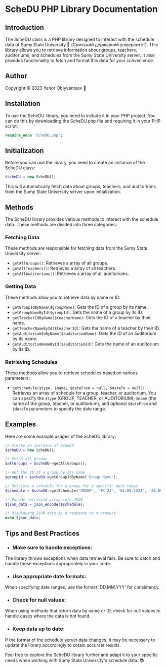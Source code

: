 # ScheDU PHP Library Documentation
## Introduction
The ScheDU class is a PHP library designed to interact with the schedule data of Sumy State University 🏫 (Сумський державний університет). This library allows you to retrieve information about groups, teachers, auditoriums, and schedules from the Sumy State University server. It also provides functionality to fetch and format this data for your convenience.

## Author
Copyright © 2023 Yehor Oblyvantsov 📅


## Installation 
To use the ScheDU library, you need to include it in your PHP project. You can do this by downloading the ScheDU.php file and requiring it in your PHP script:

```php
require_once 'ScheDU.php';
```
## Initialization
Before you can use the library, you need to create an instance of the ScheDU class:

```php
$scheDU = new ScheDU();
```
This will automatically fetch data about groups, teachers, and auditoriums from the Sumy State University server upon initialization.

## Methods
The ScheDU library provides various methods to interact with the schedule data. These methods are divided into three categories:

### Fetching Data
These methods are responsible for fetching data from the Sumy State University server:
- `getAllGroups()`: Retrieves a array of all groups.
- `getAllTeachers()`: Retrieves a array of all teachers.
- `getAllAuditoriums()`: Retrieves a array of all auditoriums.

### Getting Data
These methods allow you to retrieve data by name or ID:

- `getGroupIdByName($groupName)`: Gets the ID of a group by its name.
- `getGroupNameById($groupId)`: Gets the name of a group by its ID.
- `getTeacherIdByName($teacherName)`: Gets the ID of a teacher by their name.
- `getTeacherNameById($teacherId)`: Gets the name of a teacher by their ID.
- `getAuditoriumIdByName($auditoriumName)`: Gets the ID of an auditorium by its name.
- `getAuditoriumNameById($auditoriumId)`: Gets the name of an auditorium by its ID.

### Retrieving Schedules
These methods allow you to retrieve schedules based on various parameters:

- `getSchedule($type, $name, $dateFrom = null, $dateTo = null)`: Retrieves an array of schedule for a group, teacher, or auditorium. You can specify the `$type` (GROUP, TEACHER, or AUDITORIUM), `$name` (the name of the group, teacher, or auditorium), and optional `$dateFrom` and `$dateTo` parameters to specify the date range.
## Examples
Here are some example usages of the ScheDU library:

```php
// Create an instance of ScheDU
$scheDU = new ScheDU();

// Fetch all groups
$allGroups = $scheDU->getAllGroups();

// Get the ID of a group by its name
$groupId = $scheDU->getGroupIdByName('Group Name');

// Retrieve a schedule for a group for a specific date range
$schedule = $scheDU->getSchedule('GROUP', 'ТК-21', '01.09.2023', '30.09.2023');

// Encode retrieved array into JSON
$json_data = json_encode($schedule);

// Displaying JSON data as a response to a request
echo $json_data;
```
## Tips and Best Practices
- ### Make sure to handle exceptions: 
The library throws exceptions when data retrieval fails. Be sure to catch and handle these exceptions appropriately in your code.
- ### Use appropriate date formats: 
When specifying date ranges, use the format 'DD.MM.YYY' for consistency.
- ### Check for null values: 
When using methods that return data by name or ID, check for null values to handle cases where the data is not found.
- ### Keep data up to date: 
If the format of the schedule server data changes, it may be necessary to update the library accordingly to obtain accurate results.

Feel free to explore the ScheDU library further and adapt it to your specific needs when working with Sumy State University's schedule data. 📚

